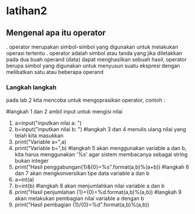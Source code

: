 # latihan2

## Mengenal apa itu operator 
. operator merupakan simbol-simbol yang digunakan untuk melakukan operasi tertentu
. operator adalah simbol atau tanda yang jika diletakkan pada dua buah operand (data) dapat menghasilkan sebuah hasil, operator berupa simbol yang digunakan untuk menyusun suatu ekspresi dengan melibatkan satu atau beberapa operand

### Langkah langkah
pada lab 2 kita mencoba untuk mengoprasikan operator, contoh :

#langkah 1 dan 2 ambil input untuk mengisi nilai
1. a=input("inputkan nilai a: ")
2. b=input("inputkan nilai b: ") 
#langkah 3 dan 4 menulis ulang nilai yang telah kita masukkan 
3. print("Variable a=",a)
4. print("Variable b=",b)
#langkah 5 akan menggunakan variable a dan b, kita harus menggunakan '%s' agar sistem membacanya sebagai string bukan integer
5. print("Hasil penggabungan{1}&{0}=%s".format(a,b)%(a+b))
#langkah 6 dan 7 akan mengkonversikan tipe data variable a dan b 
6. a=int(a)
7. b=int(b)
#langkah 8 akan menjumlahkan nilai variable a dan b 
8. print("Hasil penjumlahan {1}+{0}=%d.format(a,b)%(a,b))
#langkah 9 akan melakukan pembagian nilai variable a dengan b 
9. print("Hasil pembagian {1}/{0}=%d".format(a,b)%(a,b)) 
